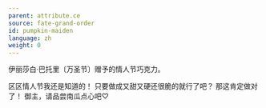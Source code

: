 ```yaml
---
parent: attribute.ce
source: fate-grand-order
id: pumpkin-maiden
language: zh
weight: 0
---
```


伊丽莎白·巴托里〔万圣节〕赠予的情人节巧克力。

区区情人节我还是知道的！
只要做成又甜又硬还很脆的就行了吧？
那这肯定做对了！
御主，请品尝南瓜点心吧♡
